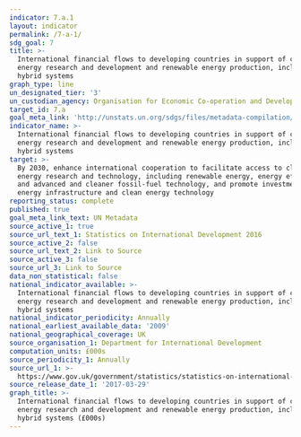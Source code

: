 ```yaml
---
indicator: 7.a.1
layout: indicator
permalink: /7-a-1/
sdg_goal: 7
title: >-
  International financial flows to developing countries in support of clean
  energy research and development and renewable energy production, including in
  hybrid systems
graph_type: line
un_designated_tier: '3'
un_custodian_agency: Organisation for Economic Co-operation and Development (ECD)
target_id: 7.a
goal_meta_link: 'http://unstats.un.org/sdgs/files/metadata-compilation/Metadata-Goal-7.pdf'
indicator_name: >-
  International financial flows to developing countries in support of clean
  energy research and development and renewable energy production, including in
  hybrid systems
target: >-
  By 2030, enhance international cooperation to facilitate access to clean
  energy research and technology, including renewable energy, energy efficiency
  and advanced and cleaner fossil-fuel technology, and promote investment in
  energy infrastructure and clean energy technology
reporting_status: complete
published: true
goal_meta_link_text: UN Metadata
source_active_1: true
source_url_text_1: Statistics on International Development 2016
source_active_2: false
source_url_text_2: Link to Source
source_active_3: false
source_url_3: Link to Source
data_non_statistical: false
national_indicator_available: >-
  International financial flows to developing countries in support of clean
  energy research and development and renewable energy production, including in
  hybrid systems
national_indicator_periodicity: Annually
national_earliest_available_data: '2009'
national_geographical_coverage: UK
source_organisation_1: Department for International Development
computation_units: £000s
source_periodicity_1: Annually
source_url_1: >-
  https://www.gov.uk/government/statistics/statistics-on-international-development-2016
source_release_date_1: '2017-03-29'
graph_title: >-
  International financial flows to developing countries in support of clean
  energy research and development and renewable energy production, including in
  hybrid systems (£000s)
---
```



